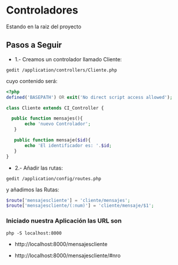 # Controladores

Estando en la raiz del proyecto

## Pasos a Seguir

* 1.- Creamos un controlador llamado Cliente:

 `gedit /application/controllers/Cliente.php`

 cuyo contenido será:

 ```php
 <?php
 defined('BASEPATH') OR exit('No direct script access allowed');

 class Cliente extends CI_Controller {

   public function mensajes(){
 		echo 'nuevo Controlador';
 	}

 	public function mensaje($id){
 		echo 'El identificador es: '.$id;
 	}
 }
 ```

* 2.- Añadir las rutas:

`gedit /application/config/routes.php`

y añadimos las Rutas:

```php
$route['mensajescliente'] = 'cliente/mensajes';
$route['mensajescliente/(:num)'] = 'cliente/mensaje/$1';
```

### Iniciado nuestra Aplicación las URL son

`php -S localhost:8000`

* http://localhost:8000/mensajescliente

* http://localhost:8000/mensajescliente/#nro
